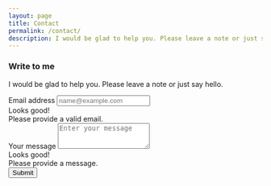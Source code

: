 ```yaml
---
layout: page
title: Contact
permalink: /contact/
description: I would be glad to help you. Please leave a note or just say hello.
---
```


### Write to me
I would be glad to help you. Please leave a note or just say hello.


<form class="needs-validation" action="{{site.data.main.formspree-url}}" method="POST" novalidate>
  <div class="form-group">
    <label for="email">Email address</label>
    <input type="email" name="email" class="form-control" placeholder="name@example.com" required>
    <div class="valid-feedback">
        Looks good!
    </div>
    <div class="invalid-feedback">
        Please provide a valid email.
    </div>
  </div>
  <div class="form-group">
    <label for="message">Your message</label>
    <textarea class="form-control" name="content" id="" rows="3" placeholder="Enter your message" required></textarea>
    <div class="valid-feedback">
        Looks good!
    </div>
    <div class="invalid-feedback">
        Please provide a message.
    </div>
  </div>
  <input type="hidden" name="_next" value="{{site.url}}{{page.url}}">
  <input type="hidden" name="_subject" value="New Contact Form Submission">
  <input type="text" name="_gotcha" style="display:none">
  <button type="submit" class="btn btn-success">Submit</button>
</form>
